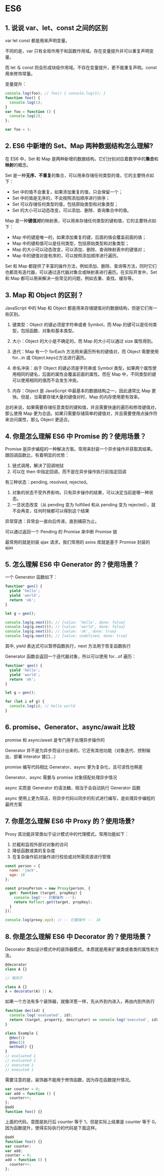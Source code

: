 <!--
 * Author  rhys.zhao
 * Date  ## 2023-03-30 09:21:24
 * LastEditors  rhys.zhao
 * LastEditTime  2023-07-31 15:25:29
 * Description
-->

# ES6

## 1. 说说 var、let、const 之间的区别

var let const 都是用来声明变量。

不同的是，var 只有全局作用于和函数作用域。存在变量提升并可以重复声明变量。

而 let 与 const 则会形成块级作用域。不存在变量提升，更不能重复声明。const 用来修饰常量。

变量提升：

```js
console.log(foo); // foo() { console.log(1); }
function foo() {
  console.log(1);
}
var foo = function () {
  console.log(2);
};

var foo = 3;
```

## 2. ES6 中新增的 Set、Map 两种数据结构怎么理解?

在 ES6 中，Set 和 Map 是两种新增的数据结构，它们分别对应着数学中的**集合**和**映射**的概念。

Set 是一种**无序、不重复**的集合，可以用来存储任何类型的值，它的主要特点如下：

- Set 中的值不会重复，如果添加重复的值，只会保留一个；
- Set 中的值是无序的，不会按照添加顺序进行排序；
- Set 可以存储任何类型的值，包括原始类型和对象类型；
- Set 的大小可以动态改变，可以添加、删除、查询集合中的值。

Map 是一种**键值对**的映射表，可以用来存储任何类型的键和值，它的主要特点如下：

- Map 中的键是唯一的，如果添加重复的键，后面的值会覆盖前面的值；
- Map 中的键和值可以是任何类型，包括原始类型和对象类型；
- Map 的大小可以动态改变，可以添加、删除、查询映射表中的键值对；
- Map 中的键值对是有序的，可以按照添加顺序进行遍历。

Set 和 Map 都提供了丰富的操作方法，例如添加、删除、查询等方法，同时它们也都具有迭代器，可以通过迭代器对集合或映射表进行遍历。在实际开发中，Set 和 Map 都可以用来解决一些常见的问题，例如去重、查找、缓存等。

## 3. Map 和 Object 的区别？

JavaScript 中的 Map 和 Object 都是用来存储键值对的数据结构，但是它们有一些区别。

1. 键类型：Object 的键必须是字符串或者 Symbol，而 Map 的键可以是任何类型，包括函数、对象和基本类型。

2. 大小：Object 的大小是不确定的，而 Map 的大小可以通过 size 属性得到。

3. 迭代：Map 有一个 forEach 方法用来遍历所有的键值对，而 Object 需要使用 for...in 或 Object.keys()方法进行遍历。

4. 命名冲突：由于 Object 的键必须是字符串或 Symbol 类型，如果两个属性使用相同的键名，后面的属性会覆盖前面的属性。而在 Map 中，不同类型的键可以使用相同的值而不会发生冲突。

5. 内存：Object 是 JavaScript 中最基本的数据结构之一，因此通常比 Map 更快。但是，当需要存储大量的键值对时，Map 的内存使用更有效率。

总的来说，如果需要存储任意类型的键和值，并且需要快速的遍历和修改键值对，那么使用 Map 更为合适。如果只需要存储简单的键值对，并且需要使用点操作符来访问属性，那么 Object 更适合。

## 4. 你是怎么理解 ES6 中 Promise 的？使用场景？

Promise 是异步编程的一种解决方案。常用来封装一个异步操作并获取其结果。跟回调函数比，有着明显的优势：

1. 链式调用，解决了回调地狱
2. 可以在 then 中指定回调，而不是在异步操作执行前指定回调

有三种状态：pending, resolved, rejected。

1. 对象的状态不受外界影响，只有异步操作的结果，可以决定当前是哪一种状态。
2. 一旦状态改变（从 pending 变为 fulfilled 和从 pending 变为 rejected），就不会再变，任何时候都可以得到这个结果

异常穿透：异常会一直向后传递，直到捕获为止。

可以通过返回一个 Pending 的 Promise 来中断 Promise 链

最常用的就是封装 ajax 请求，我们常用的 axios 库就是基于 Promise 封装的 ajax

## 5. 怎么理解 ES6 中 Generator 的？使用场景？

一个 Generator 函数如下：

```js
function* gen() {
  yield 'hello';
  yield 'world';
  return 'ok';
}

let g = gen();

console.log(g.next()); // {value: 'hello', done: false}
console.log(g.next()); // {value: 'world', done: false}
console.log(g.next()); // {value: 'ok', done: true}
console.log(g.next()); // {value: undefined, done: true}
```

其中, yield 表达式可以暂停函数执行，next 方法用于恢复函数执行

Generator 函数会返回一个迭代器对象，所以可以使用 for...of 遍历：

```js
function* gen() {
  yield 'hello';
  yield 'world';
  return 'ok';
}

let g = gen();

for (let i of g) {
  console.log(i); // hello world
}
```

## 6. promise、Generator、async/await 比较

promise 和 async/await 是专门用于处理异步操作的

Generator 并不是为异步而设计出来的，它还有其他功能（对象迭代、控制输出、部署 Interator 接口...）

promise 编写代码相比 Generator、async 更为复杂化，且可读性也稍差

Generator、async 需要与 promise 对象搭配处理异步情况

async 实质是 Generator 的语法糖，相当于会自动执行 Generator 函数

async 使用上更为简洁，将异步代码以同步的形式进行编写，是处理异步编程的最终方案

## 7. 你是怎么理解 ES6 中 Proxy 的？使用场景?

Proxy 其功能非常类似于设计模式中的代理模式，常用功能如下：

1. 拦截和监视外部对对象的访问
2. 降低函数或类的复杂度
3. 在复杂操作前对操作进行校验或对所需资源进行管理

```js
const person = {
  name: 'jack',
  age: 18
};

const proxyPerson = new Proxy(person, {
  get: function (target, propKey) {
    console.log('-- 拦截操作 --');
    return Reflect.get(target, propKey);
  }
});

console.log(proxy.age); // -- 拦截操作 --  18
```

## 8. 你是怎么理解 ES6 中 Decorator 的？使用场景？

Decorator 类似设计模式中的装饰器模式。本质就是用来扩展类或者类的属性和方法。

```js
@decorator
class A {}

// 等同于

class A {}
A = decorator(A) || A;
```

如果一个方法有多个装饰器，就像洋葱一样，先从外到内进入，再由内到外执行

```js
function dec(id) {
  console.log('evaluated', id);
  return (target, property, descriptor) => console.log('executed', id);
}

class Example {
  @dec(1)
  @dec(2)
  method() {}
}
// evaluated 1
// evaluated 2
// executed 2
// executed 1
```

需要注意的是，装饰器不能用于修饰函数，因为存在函数提升情况。

```js
var counter = 0;
var add = function () {
  counter++;
};
@add
function foo() {}
```

上面的代码，意图是执行后 counter 等于 1，但是实际上结果是 counter 等于 0。因为函数提升，使得实际执行的代码是下面这样。

```js
@add
function foo() {}
var counter;
var add;
counter = 0;
add = function () {
  counter++;
};
```
